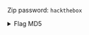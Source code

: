 Zip password: `hackthebox`

<details>
  <summary>Flag MD5</summary>
  
  `1108426e35dd89a5158406abb3138f37`
</details>
